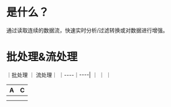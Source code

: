 # 是什么？
通过读取连续的数据流，快速实时分析/过滤转换或对数据进行增强。
# 批处理&流处理
｜批处理 ｜ 流处理｜
｜----｜----|
｜   ｜   ｜

|A|C|
|----|----|
|||
|||s